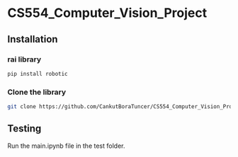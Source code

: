 # CS554_Computer_Vision_Project

## Installation

### rai library
```bash
pip install robotic
```

### Clone the library
```bash
git clone https://github.com/CankutBoraTuncer/CS554_Computer_Vision_Project.git
```

## Testing
Run the main.ipynb file in the test folder.

